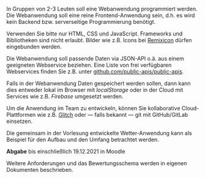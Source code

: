 In Gruppen von 2-3 Leuten soll eine Webanwendung programmiert werden. Die Webanwendung soll eine reine Frontend-Anwendung sein, d.h. es wird kein Backend bzw. serverseitige Programmierung benötigt.

Verwenden Sie bitte nur HTML, CSS und JavaScript. Frameworks und Bibliotheken sind nicht erlaubt. Bilder wie z.B. Icons bei [Remixicon](https://remixicon.com/) dürfen eingebunden werden.

Die Webanwendung soll passende Daten via JSON-API o.ä. aus einem geeigneten Webservice beziehen. Eine Liste von frei verfügbaren Webservices finden Sie z.B. unter [github.com/public-apis/public-apis](https://github.com/public-apis/public-apis). 

Falls in der Webanwendung Daten gespeichert werden sollen, dann kann dies entweder lokal im Browser mit _localStorage_ oder in der Cloud mit Services wie z.B. _Firebase_ umgesetzt werden.

Um die Anwendung im Team zu entwickeln, können Sie kollaborative Cloud-Plattformen wie z.B. [Glitch](https://glitch.com) oder — falls bekannt — git mit GitHub/GitLab einsetzen.

Die gemeinsam in der Vorlesung entwickelte Wetter-Anwendung kann als Beispiel für den Aufbau und den Umfang betrachtet werden.

**Abgabe** bis einschließlich 19.12.2021 in Moodle

Weitere Anforderungen und das Bewertungsschema werden in eigenen Dokumenten beschrieben.